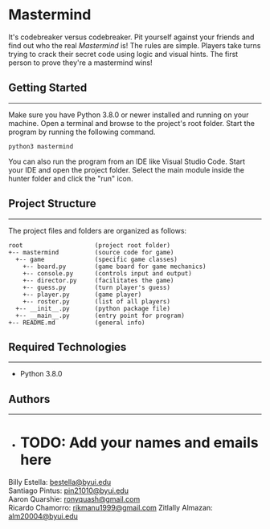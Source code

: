 # Mastermind
It's codebreaker versus codebreaker. Pit yourself against your friends 
and find out who the real <i>Mastermind</i> is! The rules are simple. 
Players take turns trying to crack their secret code using logic and visual 
hints. The first person to prove they're a mastermind wins!

## Getting Started
---
Make sure you have Python 3.8.0 or newer installed and running on your machine. 
Open a terminal and browse to the project's root folder. Start the program by 
running the following command.
```
python3 mastermind 
```
You can also run the program from an IDE like Visual Studio Code. Start your IDE 
and open the project folder. Select the main module inside the hunter folder and 
click the "run" icon.

## Project Structure
---
The project files and folders are organized as follows:
```
root                    (project root folder)
+-- mastermind          (source code for game)
  +-- game              (specific game classes)
    +-- board.py        (game board for game mechanics)
    +-- console.py      (controls input and output)
    +-- director.py     (facilitates the game)
    +-- guess.py        (turn player's guess)
    +-- player.py       (game player)
    +-- roster.py       (list of all players)
  +-- __init__.py       (python package file)
  +-- __main__.py       (entry point for program)
+-- README.md           (general info)
```

## Required Technologies
---
* Python 3.8.0

## Authors
---
* # TODO: Add your names and emails here

Billy Estella: bestella@byui.edu  
Santiago Pintus: pin21010@byui.edu  
Aaron Quarshie: ronyquash@gmail.com  
Ricardo Chamorro: rikmanu1999@gmail.com 
Zitlally Almazan: alm20004@byui.edu 

